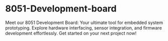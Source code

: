 # 8051-Development-board
Meet our 8051 Development Board: Your ultimate tool for embedded system prototyping. Explore hardware interfacing, sensor integration, and firmware development effortlessly. Get started on your next project now!
